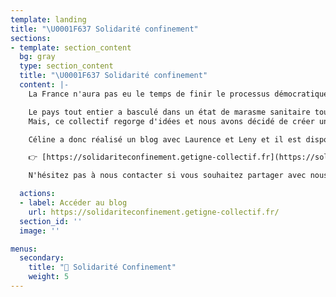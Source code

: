 ```yaml
---
template: landing
title: "\U0001F637 Solidarité confinement"
sections:
- template: section_content
  bg: gray
  type: section_content
  title: "\U0001F637 Solidarité confinement"
  content: |-
    La France n'aura pas eu le temps de finir le processus démocratique, bousculée par la crise du coronavirus.

    Le pays tout entier a basculé dans un état de marasme sanitaire tout à fait particulier, arrêtant l'économie mais créant surtout un bouleversement dans la vie de millions de personnes à commencer par les métiers directement concernés par la pandémie et les métiers essentiels. Chaque soignant·e, chaque commerçant·e, chaque éboueur·se, chaque transporteur·trice se dévoue corps et âmes pour que le pays tienne bon et que l'essentiel ne s'effondre pas.
    Mais, ce collectif regorge d'idées et nous avons décidé de créer un blog pour partager toutes les informations importantes, les actions de solidarité, recenser les besoins et les idées autour de cette crise nous est apparu évident.

    Céline a donc réalisé un blog avec Laurence et Leny et il est disponible depuis hier, en ligne à cette adresse :

    👉 [https://solidariteconfinement.getigne-collectif.fr](https://solidariteconfinement.getigne-collectif.fr "https://solidariteconfinement.getigne-collectif.fr")

    N'hésitez pas à nous contacter si vous souhaitez partager avec nous des idées, infos & conseils, à demander de l'aide ou à proposer votre aide !

  actions:
  - label: Accéder au blog
    url: https://solidariteconfinement.getigne-collectif.fr/
  section_id: ''
  image: ''

menus:
  secondary:
    title: "🦠 Solidarité Confinement"
    weight: 5
---
```

